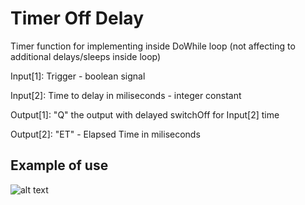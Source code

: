 # Timer Off Delay

Timer function for implementing inside DoWhile loop (not affecting to additional delays/sleeps inside loop)

Input[1]: Trigger - boolean signal

Input[2]: Time to delay in miliseconds - integer constant

Output[1]: "Q" the output with delayed switchOff for Input[2] time

Output[2]: "ET" - Elapsed Time in miliseconds

## Example of use

![alt text](https://github.com/kkuba91/LabView_PLC/blob/master/TimerOffDelay/TOF_Example2.png?raw=true)
